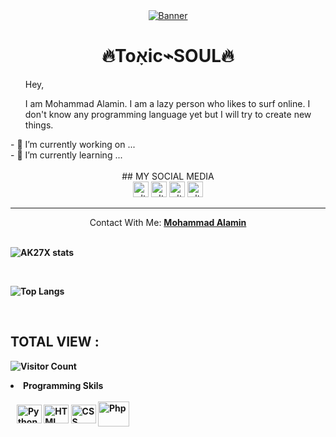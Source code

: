 <div align = "center">
<a href="https://github.com/TXVIRUS/"><img weight="100% align="center" alt="Banner" src="https://raw.githubusercontent.com/TXVIRUS/TXVIRUS/main/bannerx.jpg"></a>

<h1>🔥Toאָic⌁SOUL🔥</h1>
</div>

<ul>
  Hey,
<p>I am Mohammad Alamin. I am a lazy person who likes to surf online. I don't know any programming language yet but I will try to create new things.</p>
</ul>
- 🔭 I’m currently working on ...<br>
- 🌱 I’m currently learning ...<br><br>
<div align = "center">
## MY SOCIAL MEDIA

<br>
   <a href="https://www.facebook.com/T0XICVIRUS" target="_blank"><img src="https://raw.githubusercontent.com/AKXVAU/AKXVAU/main/fb.png" alt="alt text" width="25" height="25"></a>
   <a href="http://txvirus.akxvau.ml" target="_blank"><img src="https://raw.githubusercontent.com/AKXVAU/AKXVAU/main/site.png" alt="alt text" width="25" height="25"></a>
   <a href="https://t.me/tx_soul"><img src="https://raw.githubusercontent.com/AKXVAU/AKXVAU/main/tg.png" alt="alt text" width="25" height="25"></a>
<a href="mailto: akxvau@gmail.com"><img src="https://raw.githubusercontent.com/AKXVAU/AKXVAU/main/mail.png" alt="alt text" width="25" height="25"></a>

</div>
<hr>
<div align="center">Contact With Me: <a href="https://facebook.com/AKXVAU"><b>Mohammad Alamin</a><br><br></div>


![AK27X stats](https://github-readme-stats.vercel.app/api?username=TOXIC-SOUL&show_icons=true&theme=dark)

<br>

![Top Langs](https://github-readme-stats.vercel.app/api/top-langs/?username=TOXIC-SOUL&layout=compact&theme=dark)

<br>

## TOTAL VIEW :

![Visitor Count](https://profile-counter.glitch.me/TOXIC-SOUL/count.svg)

<div>
<li>Programming Skils</li><br>
&nbsp;&nbsp;
<img align="center" alt="Python" height="30" width="40" src="https://cdn.jsdelivr.net/gh/devicons/devicon/icons/python/python-original.svg">
<img align="center" alt="HTML" height="30" width="40" src="https://cdn.jsdelivr.net/gh/devicons/devicon/icons/html5/html5-original.svg">
  <img align="center" alt="CSS" height="30" width="40" src="https://cdn.jsdelivr.net/gh/devicons/devicon/icons/css3/css3-original.svg">
  <img align="center" alt="Php" height="40" width="50" src="https://cdn.jsdelivr.net/gh/devicons/devicon/icons/php/php-original.svg">
  </div>
